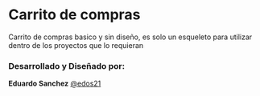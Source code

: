 Carrito de compras
==========

Carrito de compras basico y sin diseño, es solo un esqueleto para utilizar dentro de los proyectos que lo requieran<br>
### Desarrollado y Diseñado por:<br>
**Eduardo Sanchez** [@edos21](https://twitter.com/Edos21)
